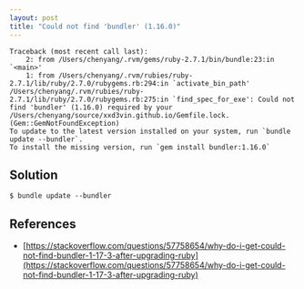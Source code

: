 ```yaml
---
layout: post
title: "Could not find 'bundler' (1.16.0)"
---
```


```
Traceback (most recent call last):
	2: from /Users/chenyang/.rvm/gems/ruby-2.7.1/bin/bundle:23:in `<main>'
	1: from /Users/chenyang/.rvm/rubies/ruby-2.7.1/lib/ruby/2.7.0/rubygems.rb:294:in `activate_bin_path'
/Users/chenyang/.rvm/rubies/ruby-2.7.1/lib/ruby/2.7.0/rubygems.rb:275:in `find_spec_for_exe': Could not find 'bundler' (1.16.0) required by your /Users/chenyang/source/xxd3vin.github.io/Gemfile.lock. (Gem::GemNotFoundException)
To update to the latest version installed on your system, run `bundle update --bundler`.
To install the missing version, run `gem install bundler:1.16.0`
```

## Solution

```
$ bundle update --bundler
```

## References

- [https://stackoverflow.com/questions/57758654/why-do-i-get-could-not-find-bundler-1-17-3-after-upgrading-ruby](https://stackoverflow.com/questions/57758654/why-do-i-get-could-not-find-bundler-1-17-3-after-upgrading-ruby)
